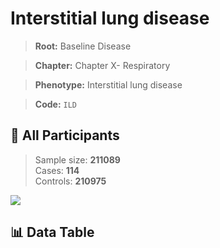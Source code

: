 # Interstitial lung disease

> **Root:** Baseline Disease  

> **Chapter:** Chapter X- Respiratory  

> **Phenotype:** Interstitial lung disease  

> **Code:** `ILD`

## 🧪 All Participants  
> Sample size: **211089**  
> Cases: **114**  
> Controls: **210975**
<img src="/Sensitive/Figures/ALL/Baseline/ILD.png"/>

## 📊 Data Table
<CsvTableMRF src="/Sensitive/Data/ALL/Baseline/LG_ILD.csv"/>

